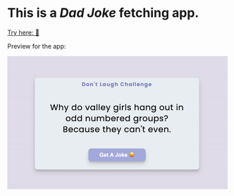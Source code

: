 # This is a **_Dad Joke_** fetching app.

[Try here: 🔗](https://fanpeng-l.github.io/js-dad-joke-app/)

Preview for the app:

<img src="preview.gif" width="500" alt="preview">
